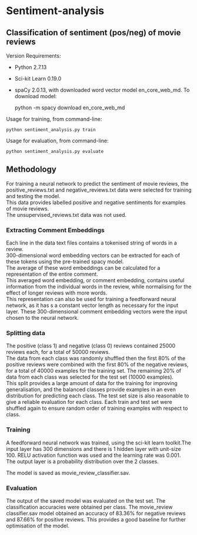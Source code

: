 # Sentiment-analysis

## Classification of sentiment (pos/neg) of movie reviews

Version Requirements:

- Python 2.7.13
- Sci-kit Learn 0.19.0
- spaCy 2.0.13, with downloaded word vector model en_core_web_md. To download model:

    
    python -m spacy download en_core_web_md

Usage for training, from command-line:

    python sentiment_analysis.py train
    
Usage for evaluation, from command-line:

    python sentiment_analysis.py evaluate

## Methodology

For training a neural network to predict the sentiment of movie reviews, the positive_reviews.txt and negative_reviews.txt data were selected for training and testing the model.\
This data provides labelled positive and negative sentiments for examples of movie reviews.\
The unsupervised_reviews.txt data was not used.

### Extracting Comment Embeddings

Each line in the data text files contains a tokenised string of words in a review.\
 300-dimensional word embedding vectors can be extracted for each of these tokens using the pre-trained spacy model.\
 The average of these word embeddings can be calculated for a representation of the entire comment.\
 This averaged word embedding, or comment embedding, contains useful information from the individual words in the review, while normalising for the effect of longer reviews with more words.\
 This representation can also be used for training a feedforward neural network, as it has s a constant vector length as necessary for the input layer.
 These 300-dimensional comment embedding vectors were the input chosen to the neural network.

### Splitting data

The positive (class 1) and negative (class 0) reviews contained 25000 reviews each, for a total of 50000 reviews. \
 The data from each class was randomly shuffled then the first 80% of the positive reviews were combined with the first 80% of the negative reviews, for a total of 40000 examples for the training set.
 The remaining 20% of data from each class was selected for the test set (10000 examples).\
 This split provides a large amount of data for the training for improving generalisation, and the balanced classes provide examples in an even distribution for predicting each class.
 The test set size is also reasonable to give a reliable evaluation for each class.
 Each train and test set were shuffled again to ensure random order of training examples with respect to class.

### Training

A feedforward neural network was trained, using the sci-kit learn toolkit.The input layer has 300 dimensions and there is 1 hidden layer with unit-size 100. RELU activation function was used and the learning rate was 0.001. The output layer is a probability distribution over the 2 classes.

The model is saved as movie_review_classifier.sav.

### Evaluation

The output of the saved model was evaluated on the test set. The classification accuracies were obtained per class.
The movie_review classifier.sav model obtained an accuracy of 83.36% for negative reviews and 87.66% for positive reviews.
This provides a good baseline for further optimisation of the model.



